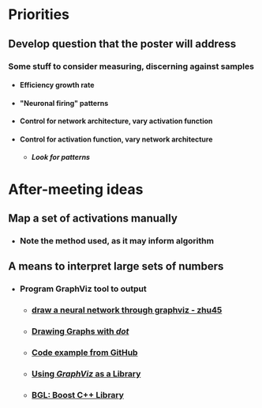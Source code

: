# Priorities
## Develop question that the poster will address
### Some stuff to consider measuring, discerning against samples
- #### Efficiency growth rate
- #### "Neuronal firing" patterns
- #### Control for network architecture, vary activation function
- #### Control for activation function, vary network architecture
	- ##### Look for patterns

# After-meeting ideas
## Map a set of activations manually
- ### Note the method used, as it may inform algorithm
## A means to interpret large sets of numbers
- ### Program GraphViz tool to output
	- ### [draw a neural network through graphviz - zhu45](http://zhu45.org/posts/2017/May/25/draw-a-neural-network-through-graphviz/)
	- ### [Drawing Graphs with *dot*](http://www.graphviz.org/pdf/dotguide.pdf)
	- ### [Code example from GitHub](https://github.com/xxks-kkk/Code-for-blog/blob/master/2017/graphviz-drawings/nn3.dot)
	- ### [Using *GraphViz* as a Library](http://www.graphviz.org/pdf/libguide.pdf)
	- ### [BGL: Boost C++ Library](http://www.boost.org/)
